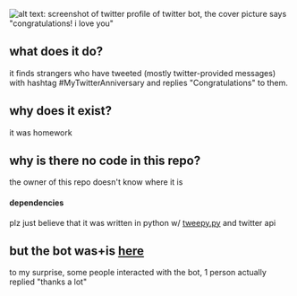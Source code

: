 ![alt text: screenshot of twitter profile of twitter bot, the cover picture says "congratulations! i love you"](../master/beep.png?raw=true)
## what does it do?
it finds strangers who have tweeted (mostly twitter-provided messages) with hashtag #MyTwitterAnniversary and replies "Congratulations" to them.
## why does it exist?
it was homework
## why is there no code in this repo?
the owner of this repo doesn't know where it is
#### dependencies
plz just believe that it was written in python w/ [tweepy.py](https://github.com/tweepy/tweepy) and twitter api
## but the bot was+is [here](https://twitter.com/Beep_CongratBot)
to my surprise, some people interacted with the bot, 1 person actually replied "thanks a lot"  
